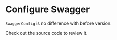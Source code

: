 # Configure Swagger

`SwaggerConfig` is no difference with before version. 

Check out the source code to review it.

